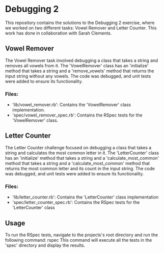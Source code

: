 # Debugging 2

This repository contains the solutions to the Debugging 2 exercise, where we worked on two different tasks: Vowel Remover and Letter Counter. This work has done in collaboration with Sarah Clements.

## Vowel Remover

The Vowel Remover task involved debugging a class that takes a string and removes all vowels from it. The 'VowelRemover' class has an 'initialize' method that takes a string and a 'remove_vowels' method that returns the input string without any vowels. The code was debugged, and unit tests were added to ensure its functionality.

### Files:

- 'lib/vowel_remover.rb': Contains the 'VowelRemover' class implementation.
- 'spec/vowel_remover_spec.rb': Contains the RSpec tests for the 'VowelRemover' class.

## Letter Counter

The Letter Counter challenge focused on debugging a class that takes a string and calculates the most common letter in it. The 'LetterCounter' class has an 'initialize' method that takes a string and a 'calculate_most_common' method that takes a string and a 'calculate_most_common' method that returns the most common letter and its count in the input string. The code was debugged, and unit tests were added to ensure its functionality.

### Files:

- 'lib/letter_counter.rb': Contains the 'LetterCounter' class implementation
- 'spec/letter_counter_spec.rb': Contains the RSpec tests for the 'LetterCounter' class

## Usage

To run the RSpec tests, navigate to the projects's root directory and run the following command: rspec
This command will execute all the tests in the 'spec' directory and display the results.
